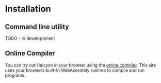 # Installation
## Command line utility
TODO - In developement

## Online Compiler
You can try out Halcyon in your browser using the [online compiler](https://lgatlin.dev/halcyon/compiler).
This site uses your browsers built-in WebAssembly runtime to compile and run programs.
